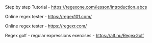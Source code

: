 Step by step Tutorial - https://regexone.com/lesson/introduction_abcs

Online regex tester - https://regex101.com/

Online regex tester - https://regexr.com/

Regex golf - regular expressions exercises - https://alf.nu/RegexGolf

